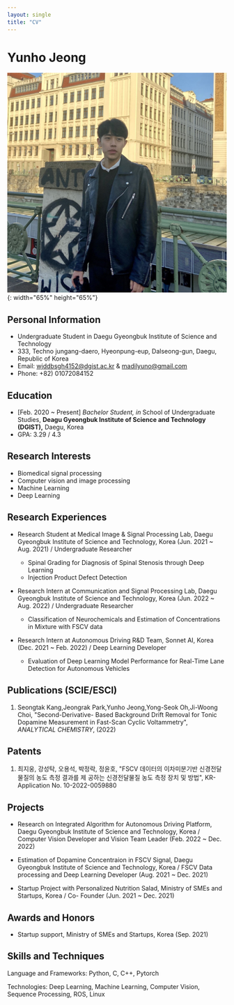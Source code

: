 ```yaml
---
layout: single
title: "CV"
---
```


# Yunho Jeong
![image](/assets/images/cv.jpg){: width="65%" height="65%"}

## Personal Information

- Undergraduate Student in Daegu Gyeongbuk Institute of Science and Technology
- 333, Techno jungang-daero, Hyeonpung-eup, Dalseong-gun, Daegu, Republic of Korea
- Email: [wjddbsgh4152@dgist.ac.kr](mailto:wjddbsgh4152@dgist.ac.kr) & [madilyuno@gmail.com](mailto:madilyuno@gmail.com)
- Phone: +82) 01072084152

## Education

- [Feb. 2020 ~ Present] *Bachelor* *Student, in* School of Undergraduate Studies, **Deagu Gyeongbuk Institute of Science and Technology (DGIST),** Daegu, Korea
- GPA: 3.29 / 4.3

## Research Interests

- Biomedical signal processing
- Computer vision and image processing
- Machine Learning
- Deep Learning


## Research Experiences

- Research Student at Medical Image & Signal Processing Lab, Daegu Gyeongbuk Institute of Science and Technology, Korea (Jun. 2021 ~ Aug. 2021) / Undergraduate Researcher
  - Spinal Grading for Diagnosis of Spinal Stenosis through Deep Learning
  - Injection Product Defect Detection

- Research Intern at Communication and Signal Processing Lab, Daegu Gyeongbuk Institute of Science and Technology, Korea (Jun. 2022 ~ Aug. 2022) / Undergraduate Researcher
  - Classification of Neurochemicals and Estimation of Concentrations in Mixture with FSCV data

- Research Intern at Autonomous Driving R&D Team, Sonnet AI, Korea (Dec. 2021 ~ Feb. 2022) / Deep Learning Developer
  - Evaluation of Deep Learning Model Performance for Real-Time Lane Detection for Autonomous Vehicles



## Publications (SCIE/ESCI)

1. Seongtak Kang,Jeongrak Park,Yunho Jeong,Yong-Seok Oh,Ji-Woong Choi, "Second-Derivative- Based Background Drift Removal for Tonic Dopamine Measurement in Fast-Scan Cyclic Voltammetry", *ANALYTICAL CHEMISTRY*, (2022)


## Patents

1. 최지웅, 강성탁, 오용석, 박정락, 정윤호, "FSCV 데이터의 이차미분기반 신경전달물질의 농도 측정 결과를 제 공하는 신경전달물질 농도 측정 장치 및 방법", KR-Application No. 10-2022-0059880


## Projects

- Research on Integrated Algorithm for Autonomous Driving Platform, Daegu Gyeongbuk Institute of Science and Technology, Korea / Computer Vision Developer and Vision Team Leader (Feb. 2022 ~ Dec. 2022)

- Estimation of Dopamine Concentraion in FSCV Signal, Daegu Gyeongbuk Institute of Science and Technology, Korea / FSCV Data processing and Deep Learning Developer (Aug. 2021 ~ Dec. 2021)

- Startup Project with Personalized Nutrition Salad, Ministry of SMEs and Startups, Korea / Co- Founder (Jun. 2021 ~ Dec. 2021)


## Awards and Honors

- Startup support, Ministry of SMEs and Startups, Korea (Sep. 2021)


## Skills and Techniques

Language and Frameworks: Python, C, C++, Pytorch

Technologies: Deep Learning, Machine Learning, Computer Vision, Sequence Processing, ROS, Linux

